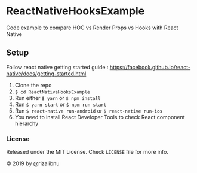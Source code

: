 # ReactNativeHooksExample
Code example to compare HOC vs Render Props vs Hooks with React Native

## Setup

Follow react native getting started guide : https://facebook.github.io/react-native/docs/getting-started.html

1. Clone the repo
2. `$ cd ReactNativeHooksExample`
3. Run either `$ yarn` or `$ npm install`
4. Run `$ yarn start` or `$ npm run start`
5. Run `$ react-native run-android` or `$ react-native run-ios`
6. You need to install React Developer Tools to check React component hierarchy

### License

Released under the MIT License. Check `LICENSE` file for more info.

&copy; 2019 by @rizalibnu